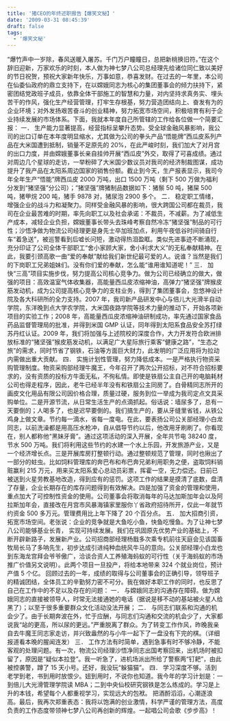 ```yaml
---
title: '猪CEO的年终述职报告【爆笑文秘】'
date: '2009-03-31 08:45:39'
draft: false
tags:
  - '爆笑文秘'
---
```


“爆竹声中一岁除，春风送暖入屠苏。千门万户瞳瞳日，总把新桃换旧符。”在这个辞旧迎新，万家欢乐的时刻，本人做为神七梦八公司总经理先给诸位同仁致以美好的节日祝贺，预祝大家新年快乐，万事如意，恭喜发财。在过去的一年里，本公司在仙委仙政府的鼎立支持下，在以嫦娥同志为核心的集团董事会的倾力扶持下，紧密团结党政班子成员，依靠全体干部施工的智慧和力量，对内坚持求真务实、埋头苦干的作风，强化生产经营管理，打牢生存根基，努力营造团结向上、奋发有为的企业环境；对外发扬艰苦奋斗的创业精神，努力拓宽市场空间，积极培育有利于企业持续发展的市场体系。下面，我就本年度自己所管辖的工作给各位做一个简要汇报：
一． 生产能力显著提高，经营指标呈攀升态势。受全球金融风暴影响，我公司的出口订单在本年度明显缩水，尤其做为公司的拳头产品“悟能牌”西瓜皮系列产品在大米国遭到抵制，销量不足原先的 20%，在此严峻时刻，我们加大了对月宫的出口力度，并由嫦娥董事长亲自挂帅开展“西瓜皮”外交，取得了可喜成绩。通过对周边几个星球的走访，一举粉碎了大米国少数议员对我司的经济制裁图谋，成功提升了我产品在太阳系周边国家的销售份额。截止到今天，生产报表显示，我司今年全年生产“悟能”牌西瓜皮 2000 万吨，出口 1500 万吨（剩下 500 万做为福利分发到“猪坚强”分公司）；“猪坚强”牌猪制品数据如下：猪鬃 50 吨，猪屎 500 吨，猪甲烷 200 吨，猪手 9878 对，猪尿泡 2900 多个。
二． 稳定职工情绪，增强企业的战斗力和凝聚力。同样受金融风暴的影响，很大跨国公司都在裁员，我司在企业最苦难的时期，率先向职工以及社会承诺：不裁员，不减薪。为了减低生产成本，减轻企业负担，嫦娥董事长带头去珠峰考察自然冷冻“猪坚强”制品的可行性；沙悟净做为物流公司经理更是身先士卒加班加点，利用午夜低谷时间骑自行车“着急送”，被巡警看到后嘘长问短，激动得热泪盈眶。类似先进事迹不断涌现，充分印证了公司全体干部职工“舍小家顾大家，舍小利求大义”的无私奉献精神。在此，我要引颈高歌一曲“爱的奉献”献给我们新世纪最可爱的人。说谁？当然是我们的下岗职工兄弟姐妹们。没有你们爱的奉献，怎么能“谁用谁知道呢！”
三． 加快“三高”项目实施步伐，努力提高公司核心竞争力。做为公司已经确立的做大，做强的项目：高效温室气体收集器，高能量西瓜皮浓缩神油，高弹力“猪坚强”牌猴皮筋发动机，成为公司提高核心竞争力的支柱业务，得到了集团董事会，忽悠神设计院及各大科研所的全力支持。2007 年，我司新产品研发中心与倍儿大光滑半自动学院，东洋晚到点大学农学院，大米国夜路学院等技术力量的推动下，开始各项新项目的实验工作；2008 年，高能量西瓜皮浓缩神油研制成功，率先通过国家食品药品监督管理局的批准，并得到米国 GMP 认证，同年得到太阳系食品安全苏打绿苏丹红认证。2009 年，我们将加强与上述院校的深度合作，大力开发符合欧洲排放标准的“猪坚强”猴皮筋发动机，以满足广大星际旅行乘客“健康之路”，“生态之旅”的需求，同时节省了钢铁，石油等方面巨大财力，此发明的广泛应用将为拉动内需做出重大贡献。
四． 实施计划性管理，努力降低成本。一是严格执行物资采购管理制度。物资采购部经理牛魔王，今年召开了两次公开招标，对不符合招标要求的，没有资质的投标方牛面无私，不徇私情。即使是铁扇公主自己开的电脑耗材公司也得走程序，因此，老牛已经半年没有和铁扇公主同房了。白骨精同志所开的画皮文化用品有限公司因价格合理，质量过硬，服务到位一举成为我司定点文具采购单位。二是开源节流，从日常生活生产的点滴抓起。俗话说：墙尿多了，总有一天要倒的；人喝多了，也是迟早要倒的。我们搞生产的，要从牙缝里省钱，从铁公鸡身上做文章。节约每一滴水，省每一度电。在此，要表扬公司公关部经理小白龙同志，以前洗澡都是用高压水枪冲，自从倡导节约以后，他改用牙刷刷了。你看现在，别人都称他“黑妹牙膏”。通过这项活动的深入开展，全年共节电 38240 度，节水 500 万吨。我们将利用这些节约的水建一个水上乐园，开发旅游产业，又是一个经济增长点。三是开展库房打整顿行动。通过整顿规范了管理，同时也揪出了一部分的蛀虫。比如饲料管理库的奔巴布和布巴奔兄弟利用职务之便，盗取饲料销赃赢利 215 万元，用来买太阳系爱心总动员彩票，挥霍一空，无力偿还。日前已被送到火星劳教基地改造，得到应有的惩罚。这项工作的结果是摸清了底数，盘清了存量，企业长期存在的库存问题得到有效解决。四是加强了资金的管理和使用，重点加大了可控制性资金的使用。公司董事会将取消每年的马达加斯加年会以及阿拉斯加年会，直接改在月宫市风暴海镇家里服你丫省政府招待所开，仅此一年就节约资金 500 多万元。管理费用比上年下降了 20 个百分点。
五． 加大招商引资，拓宽市场空间。老张说：企业的竞争就是大鱼吃小鱼，快鱼吃慢鱼。为了让神七梦八公司能够基业长青， 实现可持续发展。我们在巩固原先优势产业的基础上，不断开辟新路子，发展新产业。公司招商部经理杨戬多次乘专机前往天庭会见该国畜牧局长马了多呐先生，初步达成引进纯种血统风牛马的意向。公关部经理小白龙也到东海龙宫拜会爷爷傲广，洽谈合资人工养殖海蚂蚁的可行性（关于海蚂蚁的市场推广价值另文说明）。此两个项目一旦投产，将给本地带来 324 个就业岗位，预计产值 5 个亿。
回顾过去的一年，成绩的取得与公司董事会的正确引导，领导班子的精诚团结，全体员工的辛勤努力密不可分。我在做好本职工作的同时，也反思了自己在工作中的不足以及存在的问题：
一． 与嫦娥同志的沟通存在障碍。做为嫦娥同志的直接被领导人，时常无法接通她的电话（据说是移不动的基站被火星人给黑了）；以至于很多重要群众文化活动没法开展；
二． 与同志们联系和沟通的机会少了。由于长期奔波在外，忙于应酬，与同志们沟通和交流的机会少了，大家都说我“站的更高，所以尿的更远。”严重脱离了群众。为了转变工作作风，昨晚我亲自去牛魔王同志家走访，并兴致盎然的与小牛一起下了一盘没有下完的棋。（详细报道看本晚的腥闻连发）
三． 工作方法有时简单，遇到急事有时不够冷静，不能客观的处理问题。有一次，物流公司经理沙悟净同志出国考察回来，出机场时被扣留了，原因是“疑似本拉登”。我一听急了，进机场派出所给了警察两“钉耙”，由此被控袭警，蹲了 15 天小号。还好，我没玩“躲猫猫”。
四． 学习深度不够。活到老学到老，书到用时放恨少。妞到用时，不说你也知道。我今年的学习计划是：一到倍儿大光滑管理学院读 MBA；二到中央仙校研究钢铁是怎么练成的。学习是上升的本钱，希望每个人都重视学习，实现远大的包袱。
把酒酹滔滔，心潮逐浪高。最后，我再次郑重表态：我将以饱满的创业激情，科学严谨的管理方法，高度负责的工作态度带领神七梦八公司再创新的辉煌。一起唱公司会歌《步步高》！
